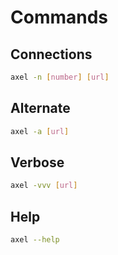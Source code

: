 # Commands

## Connections

```sh
axel -n [number] [url]
```

## Alternate

```sh
axel -a [url]
```

## Verbose

```sh
axel -vvv [url]
```

## Help

```sh
axel --help
```
